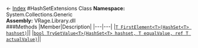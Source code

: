 ← [Index](index.md)
#HashSetExtensions Class
**Namespace:** System.Collections.Generic  
**Assembly:** VRage.Library.dll  
###Methods
|Member|Description|
|---|---|
|[`T FirstElement<T>(HashSet<T> hashset)`](System.Collections.Generic.FirstElement.md)||
|[`bool TryGetValue<T>(HashSet<T> hashset, T equalValue, ref T actualValue)`](System.Collections.Generic.TryGetValue.md)||
